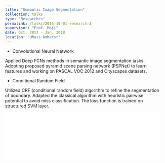 ```yaml
---
title: "Semantic Image Segmentation"
collection: talks
type: "Researches"
permalink: /talks/2016-10-01-research-3
supervisor: "Prof. Maji"
date: Oct. 2017 - Jan. 2018
location: "UMass Amherst"
---
```


* Convolutional Neural Network

Applied Deep FCNs methods in semantic image segmentation tasks. Adopting proposed pyramid scene parsing network (PSPNet) to learn features and working on PASCAL VOC 2012 and Cityscapes datasets.

* Conditional Random Field

Utilized CRF (conditional random field) algorithm to refine the segmentation of boundary. Adapted the classical algorithm with heuristic pairwise potential to avoid miss classification. The loss function is trained on structured SVM layer.

<embed src="files/research-3.pdf#toolbar=0" type="application/pdf" width="100%" height="auto"></embed>